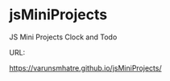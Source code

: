 # jsMiniProjects
JS Mini Projects Clock and Todo


URL:

https://varunsmhatre.github.io/jsMiniProjects/
